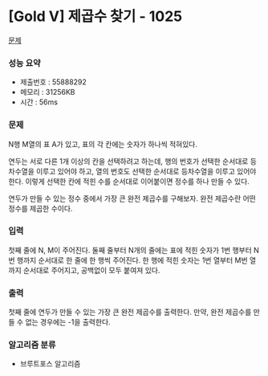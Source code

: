 # [Gold V] 제곱수 찾기 - 1025
<a href="https://www.acmicpc.net/problem/1025">문제</a>

### 성능 요약
- 제출번호 : 55888292 <br>
- 메모리 : 31256KB <br>
- 시간 : 56ms

### 문제
N행 M열의 표 A가 있고, 표의 각 칸에는 숫자가 하나씩 적혀있다.

연두는 서로 다른 1개 이상의 칸을 선택하려고 하는데, 행의 번호가 선택한 순서대로 등차수열을 이루고 있어야 하고, 열의 번호도 선택한 순서대로 등차수열을 이루고 있어야 한다. 이렇게 선택한 칸에 적힌 수를 순서대로 이어붙이면 정수를 하나 만들 수 있다.

연두가 만들 수 있는 정수 중에서 가장 큰 완전 제곱수를 구해보자. 완전 제곱수란 어떤 정수를 제곱한 수이다.

### 입력
첫째 줄에 N, M이 주어진다. 
둘째 줄부터 N개의 줄에는 표에 적힌 숫자가 1번 행부터 N번 행까지 순서대로 한 줄에 한 행씩 주어진다. 
한 행에 적힌 숫자는 1번 열부터 M번 열까지 순서대로 주어지고, 공백없이 모두 붙여져 있다.

### 출력
첫째 줄에 연두가 만들 수 있는 가장 큰 완전 제곱수를 출력한다. 
만약, 완전 제곱수를 만들 수 없는 경우에는 -1을 출력한다.

### 알고리즘 분류
- 브루트포스 알고리즘
